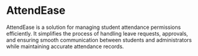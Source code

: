 # AttendEase
AttendEase is a solution for managing student attendance permissions efficiently. It simplifies the process of handling leave requests, approvals, and ensuring smooth communication between students and administrators while maintaining accurate attendance records.
